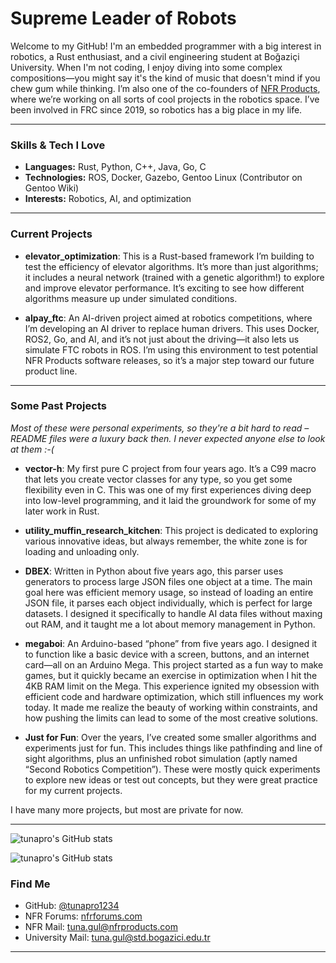 # Supreme Leader of Robots

Welcome to my GitHub! I'm an embedded programmer with a big interest in robotics, a Rust enthusiast, and a civil engineering student at Boğaziçi University. When I'm not coding, I enjoy diving into some complex compositions—you might say it's the kind of music that doesn't mind if you chew gum while thinking.  I’m also one of the co-founders of [NFR Products](https://nfrproducts.com), where we’re working on all sorts of cool projects in the robotics space. I’ve been involved in FRC since 2019, so robotics has a big place in my life. 

---

### Skills & Tech I Love

- **Languages:** Rust, Python, C++, Java, Go, C
- **Technologies:** ROS, Docker, Gazebo, Gentoo Linux (Contributor on Gentoo Wiki)
- **Interests:** Robotics, AI, and optimization

---

### Current Projects

- **elevator\_optimization**: This is a Rust-based framework I’m building to test the efficiency of elevator algorithms. It’s more than just algorithms; it includes a neural network (trained with a genetic algorithm!) to explore and improve elevator performance. It’s exciting to see how different algorithms measure up under simulated conditions.

- **alpay\_ftc**: An AI-driven project aimed at robotics competitions, where I’m developing an AI driver to replace human drivers. This uses Docker, ROS2, Go, and AI, and it’s not just about the driving—it also lets us simulate FTC robots in ROS. I’m using this environment to test potential NFR Products software releases, so it’s a major step toward our future product line.

---

### Some Past Projects

*Most of these were personal experiments, so they're a bit hard to read – README files were a luxury back then. I never expected anyone else to look at them :-(*

- **vector-h**: My first pure C project from four years ago. It’s a C99 macro that lets you create vector classes for any type, so you get some flexibility even in C. This was one of my first experiences diving deep into low-level programming, and it laid the groundwork for some of my later work in Rust.

- **utility\_muffin\_research\_kitchen**: This project is dedicated to exploring various innovative ideas, but always remember, the white zone is for loading and unloading only.

- **DBEX**: Written in Python about five years ago, this parser uses generators to process large JSON files one object at a time. The main goal here was efficient memory usage, so instead of loading an entire JSON file, it parses each object individually, which is perfect for large datasets. I designed it specifically to handle AI data files without maxing out RAM, and it taught me a lot about memory management in Python.

- **megaboi**: An Arduino-based “phone” from five years ago. I designed it to function like a basic device with a screen, buttons, and an internet card—all on an Arduino Mega. This project started as a fun way to make games, but it quickly became an exercise in optimization when I hit the 4KB RAM limit on the Mega. This experience ignited my obsession with efficient code and hardware optimization, which still influences my work today. It made me realize the beauty of working within constraints, and how pushing the limits can lead to some of the most creative solutions.

- **Just for Fun**: Over the years, I’ve created some smaller algorithms and experiments just for fun. This includes things like pathfinding and line of sight algorithms, plus an unfinished robot simulation (aptly named “Second Robotics Competition”). These were mostly quick experiments to explore new ideas or test out concepts, but they were great practice for my current projects.

I have many more projects, but most are private for now.

---


![tunapro's GitHub stats](https://github-readme-stats-sigma-five.vercel.app/api?username=tunapro1234&show_icons=true&theme=gotham)

![tunapro's GitHub stats](https://github-readme-stats-sigma-five.vercel.app/api/top-langs/?username=tunapro1234&theme=gotham)


### Find Me

- GitHub: [@tunapro1234](https://github.com/tunapro1234)
- NFR Forums: [nfrforums.com](https://nfrforums.com)
- NFR Mail: tuna.gul@nfrproducts.com
- University Mail: tuna.gul@std.bogazici.edu.tr

---


